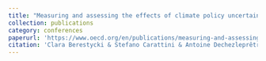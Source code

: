 ```yaml
---
title: "Measuring and assessing the effects of climate policy uncertainty"
collection: publications
category: conferences
paperurl: 'https://www.oecd.org/en/publications/measuring-and-assessing-the-effects-of-climate-policy-uncertainty_34483d83-en.html'
citation: 'Clara Berestycki & Stefano Carattini & Antoine Dechezleprêtre & Tobias Kruse, 2022. Measuring and assessing the effects of climate policy uncertainty, OECD Economics Department Working Papers 1724, OECD Publishing.'
---
```


